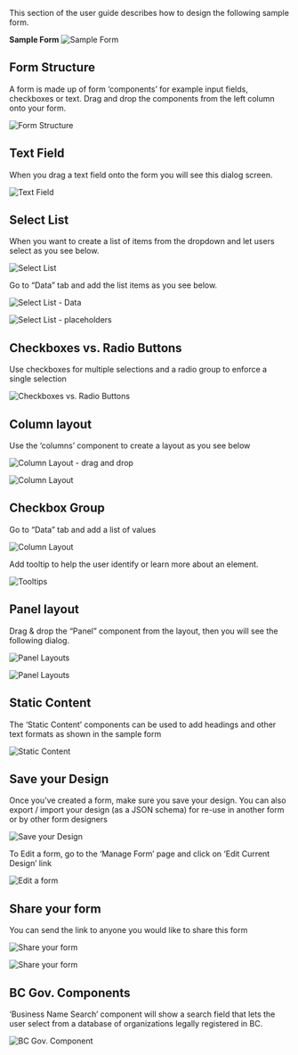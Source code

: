This section of the user guide describes how to design the following sample form.

**Sample Form**
![Sample Form](images/1.png)  

## Form Structure

A form is made up of form ‘components’ for example input fields, checkboxes or text. Drag and drop the components from the left column onto your form.

![Form Structure](images/form_structure.PNG)

## Text Field

When you drag a text field onto the form you will see this dialog screen.

![Text Field](images/text_field.png)

## Select List

When you want to create a list of items from the dropdown and let users select as you see below.

![Select List](images/select_list.png)

Go to “Data” tab and add the list items as you see below.

![Select List - Data](images/data.png)

![Select List - placeholders](images/placeholder.png)

## Checkboxes vs. Radio Buttons

Use checkboxes for multiple selections and a radio group to enforce a single selection

![Checkboxes vs. Radio Buttons](images/checkbox_radio.png)

## Column layout

Use the ‘columns’ component to create a layout as you see below

![Column Layout - drag and drop](images/column_drag_drop.png)

![Column Layout](images/column_label.png)

## Checkbox Group

Go to “Data” tab and add a list of values

![Column Layout](images/checkbox_data.png)

Add tooltip to help the user identify or learn more about an element.

![Tooltips](images/tooltip.png)

## Panel layout

Drag & drop the “Panel” component from the layout, then you will see the following dialog.

![Panel Layouts](images/panel_title.png)

![Panel Layouts](images/panel_layout.png)

## Static Content

The ‘Static Content’ components  can be used to add headings and other text formats as shown in the sample form

![Static Content](images/static_content.png)

## Save your Design

Once you’ve created a form, make sure you save your design. You can also export / import your design (as a JSON schema) for re-use in another form or by other form designers

![Save your Design](images/save.png)

To Edit a form, go to the ‘Manage Form’ page and click on ‘Edit Current Design’ link

![Edit a form](images/edit.png)

## Share your form

You can send the link to anyone you would like to share this form

![Share your form](images/share.png)

![Share your form](images/share_link.png)

## BC Gov. Components

‘Business Name Search’ component will show a search field that lets the user select from a database of organizations legally registered in BC.

![BC Gov. Component](images/bc_gov_component.png)
